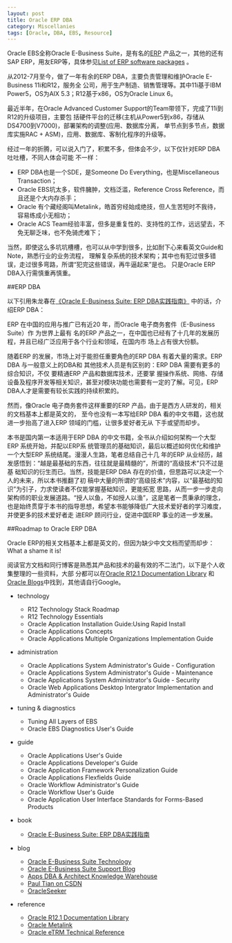 ```yaml
---
layout: post
title: Oracle ERP DBA
category: Miscellanies
tags: [Oracle, DBA, EBS, Resource]
---
```


Oracle EBS全称Oracle E-Business Suite，是有名的[ERP](http://en.wikipedia.org/wiki/Enterprise_resource_planning) 产品之一，其他的还有SAP ERP，用友ERP等，具体参见[List of ERP software packages](http://en.wikipedia.org/wiki/List_of_ERP_software_packages) 。

从2012-7月至今，做了一年有余的ERP DBA，主要负责管理和维护Oracle E-Business 11i和R12，服务全 公司，用于生产制造、销售管理等。其中11i基于IBM Power5，OS为AIX 5.3；R12基于x86，OS为Oracle Linux 6。

最近半年，在Oracle Advanced Customer Support的Team带领下，完成了11i到R12的升级项目，主要包 括硬件平台的迁移(主机从Power5到x86，存储从DS4700到V7000)，部署架构的调整(应用、数据库分离， 单节点到多节点，数据库实施RAC + ASM)，应用、数据库、客制化程序的升级等。

经过一年的折腾，可以说入门了，积累不多，但体会不少，以下仅针对ERP DBA吐吐槽，不同人体会可能 不一样：

* ERP DBA也是一个SDE，是Someone Do Everything，也是Miscellaneous Transaction；
* Oracle EBS坑太多，软件臃肿，文档泛滥，Reference Cross Reference，而且还是个大内存杀手；
* Oracle 有个藏经阁叫Metalink，皓首穷经始成绝技，但人生苦短时不我待，容易练成小无相功；
* Oracle ACS Team经验丰富，但多是重复性的、支持性的工作，远远望去，不免无聊乏味，也不免骑虎难下；

当然，即使这么多坑坑槽槽，也可以从中学到很多，比如耐下心来看英文Guide和Note，熟悉行业的业务流程， 理解复杂系统的技术架构；其中也有犯过很多错误，走过很多弯路，所谓“犯完这些错误，再牛逼起来”是也。 只是Oracle ERP DBA入行需慎重再慎重。

##ERP DBA

以下引用朱龙春在[《Oracle E-Business Suite: ERP DBA实践指南》]((http://book.douban.com/subject/10795733/)) 中的话，介绍ERP DBA：

ERP 在中国的应用与推广已有近20 年，而Oracle 电子商务套件（E-Business Suite）作 为世界上最有 名的ERP 产品之一，在中国也已经有了十几年的发展历程，并且已经广泛应用于各个行业和领域，在国内市 场上占有很大份额。
	
随着ERP 的发展，市场上对于能担任重要角色的ERP DBA 有着大量的需求。ERP DBA 与一般意义上的DBA和 其他技术人员是有区别的：ERP DBA 需要有更多的综合知识，不仅 要精通ERP 产品和数据库技术，还要掌 握操作系统、网络、存储设备及程序开发等相关知识，甚至对模块功能也需要有一定的了解。可见，ERP DBA人才是需要有较长实践的持续积累的。 	

然而，像Oracle 电子商务套件这样重要的ERP 产品，由于是西方人研发的，相关的文档基本上都是英文的， 至今也没有一本写给ERP DBA 看的中文书籍，这也就进一步抬高了进入ERP 领域的门槛，让很多爱好者无从 下手或望而却步。
	
本书是国内第一本适用于ERP DBA 的中文书籍，全书从介绍如何架构一个大型ERP 系统开始，并配以ERP系 统管理员的基础知识，最后以概述如何优化和维护一个大型ERP 系统结尾。漫漫人生路，笔者总结自己十几 年的ERP 从业经历，越发感悟到：“越是最基础的东西，往往就是最精髓的”，所谓的“高级技术”只不过是基 础知识的衍生而已。当然，技能是ERP DBA 存在的价值，但思路可以决定一个人的未来，所以本书推翻了初 稿中大量的所谓的“高级技术”内容，以“最基础的知识”为引子，力求使读者不仅能掌握基础知识，更能拓宽 思路，从而一步一步走向架构师的职业发展道路。“授人以鱼，不如授人以渔”，这是笔者一贯秉承的理念， 也是始终贯穿于本书的指导思想，希望本书能够降低广大技术爱好者的学习难度，并使更多的技术爱好者走 进ERP 顾问行业，促进中国ERP 事业的进一步发展。

##Roadmap to Oracle ERP DBA

Oracle ERP的相关文档基本上都是英文的，但因为缺少中文文档而望而却步：What a shame it is!

阅读官方文档和同行博客是熟悉其产品和技术的最有效的不二法门，以下是个人收集整理的一些资料，大部 分都可以在[Oracle R12.1 Documentation Library](http://docs.oracle.com/cd/B53825_08/current/html/docset.html) 和[Oracle Blogs](https://blogs.oracle.com/)中找到，其他请自行Google。

* technology	

	* R12 Technology Stack Roadmap
	* R12 Technology Essentials
	* Oracle Application Installation Guide:Using Rapid Install
	* Oracle Applications Concepts
	* Oracle Applications Multiple Organizations Implementation Guide

* administration	

	* Oracle Applications System Administrator's Guide - Configuration
	* Oracle Applications System Administrator's Guide - Maintenance
	* Oracle Applications System Administrator's Guide - Security
	* Oracle Web Applications Desktop Intergrator Implementation and Administrator's Guide

* tuning & diagnostics

	* Tuning All Layers of EBS
	* Oracle EBS Diagnostics User's Guide

* guide

	* Oracle Applications User's Guide
	* Oracle Applications Developer's Guide
	* Oracle Application Framework Personalization Guide
	* Oracle Applications Flexfields Guide
	* Oracle Workflow Administrator's Guide
	* Oracle Workflow User's Guide
	* Oracle Application User Interface Standards for Forms-Based Products

* book
    
	* [Oracle E-Business Suite: ERP DBA实践指南](http://book.douban.com/subject/10795733/)

* blog

	* [Oracle E-Business Suite Technology](https://blogs.oracle.com/stevenChan/)
	* [Oracle E-Business Suite Support Blog](https://blogs.oracle.com/ebs/)
	* [Apps DBA & Architect Knowledge Warehouse](https://blogs.oracle.com/longchun/)
	* [Paul Tian on CSDN](http://blog.csdn.net/pan_tian)
	* [OracleSeeker](http://oracleseeker.com/)

* reference

	* [Oracle R12.1 Documentation Library](http://docs.oracle.com/cd/B53825_08/current/html/docset.html)
	* [Oracle Metalink](https://support.oracle.com)
	* [Oracle eTRM Technical Reference](http://etrm.oracle.com/pls/etrm/etrm_search.search)